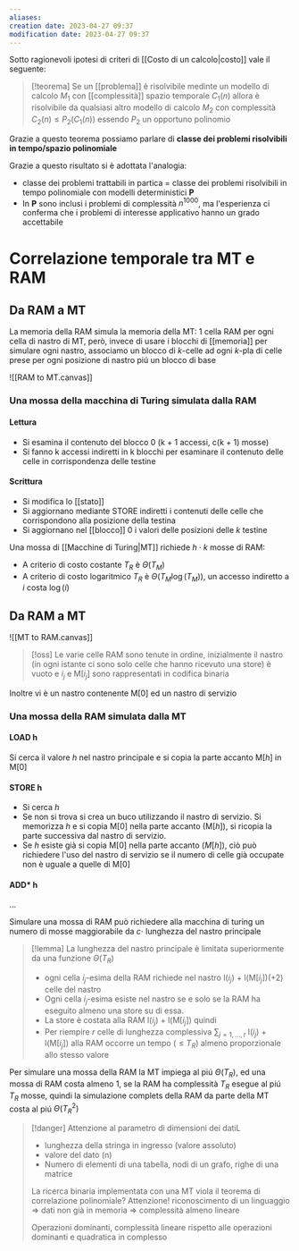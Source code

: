 ```yaml
---
aliases: 
creation date: 2023-04-27 09:37
modification date: 2023-04-27 09:37
---
```


Sotto ragionevoli ipotesi di criteri di [[Costo di un calcolo|costo]] vale il seguente:

>[!teorema]
>Se un [[problema]] è risolvibile medinte un modello di calcolo $M_{1}$ con [[complessità]] spazio temporale $C_{1}(n)$ allora è risolvibile da qualsiasi altro modello di calcolo $M_{2}$ con complessità $C_{2}(n) \leq P_{2}(C_{1}(n))$ essendo $P_{2}$ un opportuno polinomio

Grazie a questo teorema possiamo parlare di **classe dei problemi risolvibili in tempo/spazio polinomiale**


Grazie a questo risultato si è adottata l'analogia:
- classe dei problemi trattabili in partica = classe dei problemi risolvibili in tempo polinomiale con modelli deterministici **P**
- In **P** sono inclusi i problemi di complessità $n^{1000}$, ma l'esperienza ci conferma che i problemi di interesse applicativo hanno un grado accettabile

# Correlazione temporale tra MT e RAM
## Da RAM a MT
La memoria della RAM simula la memoria della MT:
1 cella RAM per ogni cella di nastro di MT, però, invece di usare i blocchi di [[memoria]] per simulare ogni nastro, associamo un blocco di $k$-celle ad ogni $k$-pla di celle prese per ogni posizione di nastro piú un blocco di base

![[RAM to MT.canvas]]
### Una mossa della macchina di Turing simulata dalla RAM
#### Lettura
- Si esamina il contenuto del blocco 0 (k + 1 accessi, c(k + 1) mosse)
- Si fanno k accessi indiretti in k blocchi per esaminare il contenuto delle celle in corrispondenza delle testine

#### Scrittura
- Si modifica lo [[stato]]
- Si aggiornano mediante STORE indiretti i contenuti delle celle che corrispondono alla posizione della testina
- Si aggiornano nel [[blocco]] 0 i valori delle posizioni delle $k$ testine

Una mossa di [[Macchine di Turing|MT]] richiede $h \cdot k$ mosse di RAM:
- A criterio di costo costante $T_{R}$ è $\Theta(T_{M})$
- A criterio di costo logaritmico $T_{R}$ è $\Theta(T_{M}\log(T_{M}))$, un accesso indiretto a $i$ costa $\log(i)$

## Da RAM a MT

![[MT to RAM.canvas]]

>[!oss]
>Le varie celle RAM sono tenute in ordine, inizialmente il nastro (in ogni istante ci sono solo celle che hanno ricevuto una store) è vuoto e $i_{j}$ e M[$i_j$] sono rappresentati in codifica binaria

Inoltre vi è un nastro contenente M[0] ed un nastro di servizio

### Una mossa della RAM simulata dalla MT
#### LOAD h
Si cerca il valore $h$ nel nastro principale e si copia la parte accanto M$[h]$ in M$[0]$

#### STORE h
- Si cerca $h$
- Se non si trova si crea un buco utilizzando il nastro di servizio. Si memorizza $h$ e si copia M$[0]$ nella parte accanto (M$[h]$), si ricopia la parte successiva dal nastro di servizio.
- Se $h$ esiste già si copia M$[0]$ nella parte accanto ($M[h]$), ciò può richiedere l'uso del nastro di servizio se il numero di celle già occupate non è uguale a quelle di M$[0]$

#### ADD* h
...


Simulare una mossa di RAM può richiedere alla macchina di turing un numero di mosse maggiorabile da $c \cdot$ lunghezza del nastro principale

>[!lemma]
>La lunghezza del nastro principale è limitata superiormente da una funzione $\Theta(T_{R})$
>- ogni cella $i_{j}$-esima della RAM richiede nel nastro l($i_{j}$) + l(M$[i_{j}]$)(+2) celle del nastro
>- Ogni cella $i_{j}$-esima esiste nel nastro se e solo se la RAM ha eseguito almeno una store su di essa.
>- La store è costata alla RAM l($i_{j}$) + l(M$[i_{j}]$) quindi
>- Per riempire $r$ celle di lunghezza complessiva $\sum_{j = 1,\dots,r}$ l($i_{j}$) + l(M$[i_{j}]$) alla RAM occorre un tempo $(\leq T_{R})$ almeno proporzionale allo stesso valore

Per simulare una mossa della RAM la MT impiega al piú $\Theta(T_{R})$, ed una mossa di RAM costa almeno 1, se la RAM ha complessità $T_{R}$ esegue al piú $T_{R}$ mosse, quindi la simulazione complets della RAM da parte della MT costa al piú $\Theta(T_{R}^2)$


>[!danger]
>Attenzione al parametro di dimensioni dei datiL
> - lunghezza della stringa in ingresso (valore assoluto)
> - valore del dato (n)
> - Numero di elementi di una tabella, nodi di un grafo, righe di una matrice
> 
>La ricerca binaria implementata con una MT viola il teorema di correlazione polinomiale? Attenzione! riconoscimento di un linguaggio => dati non già in memoria => complessità almeno lineare
>
>Operazioni dominanti, complessità lineare rispetto alle operazioni dominanti e quadratica in complesso




